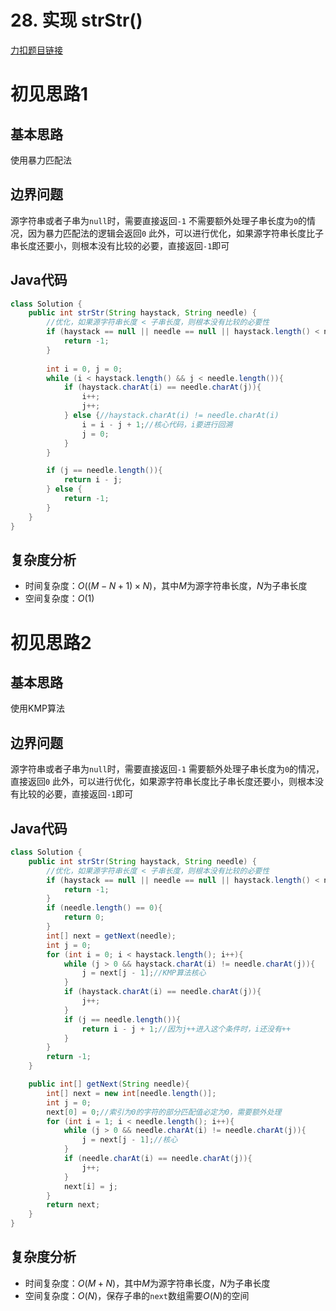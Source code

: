 # 28. 实现 strStr()

[力扣题目链接](https://leetcode-cn.com/problems/implement-strstr/)


# 初见思路1

## 基本思路

使用暴力匹配法

## 边界问题
源字符串或者子串为`null`时，需要直接返回`-1`
不需要额外处理子串长度为`0`的情况，因为暴力匹配法的逻辑会返回`0`
此外，可以进行优化，如果源字符串长度比子串长度还要小，则根本没有比较的必要，直接返回`-1`即可

## Java代码
```java
class Solution {
    public int strStr(String haystack, String needle) {
        //优化，如果源字符串长度 < 子串长度，则根本没有比较的必要性
        if (haystack == null || needle == null || haystack.length() < needle.length()){
            return -1;
        }
        
        int i = 0, j = 0;
        while (i < haystack.length() && j < needle.length()){
            if (haystack.charAt(i) == needle.charAt(j)){
                i++;
                j++;
            } else {//haystack.charAt(i) != needle.charAt(i)
                i = i - j + 1;//核心代码，i要进行回溯
                j = 0;
            }
        }

        if (j == needle.length()){
            return i - j;
        } else {
            return -1;
        }
    }
}
```

## 复杂度分析
- 时间复杂度：$O((M-N+1)\times N)$，其中$M$为源字符串长度，$N$为子串长度
- 空间复杂度：$O(1)$

# 初见思路2

## 基本思路

使用KMP算法

## 边界问题
源字符串或者子串为`null`时，需要直接返回`-1`
需要额外处理子串长度为`0`的情况，直接返回`0`
此外，可以进行优化，如果源字符串长度比子串长度还要小，则根本没有比较的必要，直接返回`-1`即可

## Java代码
```java
class Solution {
    public int strStr(String haystack, String needle) {
        //优化，如果源字符串长度 < 子串长度，则根本没有比较的必要性
        if (haystack == null || needle == null || haystack.length() < needle.length()){
            return -1;
        }
        if (needle.length() == 0){
            return 0;
        }
        int[] next = getNext(needle);
        int j = 0;
        for (int i = 0; i < haystack.length(); i++){
            while (j > 0 && haystack.charAt(i) != needle.charAt(j)){
                j = next[j - 1];//KMP算法核心
            }
            if (haystack.charAt(i) == needle.charAt(j)){
                j++;
            }
            if (j == needle.length()){
                return i - j + 1;//因为j++进入这个条件时，i还没有++
            }
        }
        return -1;
    }

    public int[] getNext(String needle){
        int[] next = new int[needle.length()];
        int j = 0;
        next[0] = 0;//索引为0的字符的部分匹配值必定为0，需要额外处理
        for (int i = 1; i < needle.length(); i++){
            while (j > 0 && needle.charAt(i) != needle.charAt(j)){
                j = next[j - 1];//核心
            }
            if (needle.charAt(i) == needle.charAt(j)){
                j++;
            }
            next[i] = j;
        }
        return next;
    }
}
```
## 复杂度分析
- 时间复杂度：$O(M+N)$，其中$M$为源字符串长度，$N$为子串长度
- 空间复杂度：$O(N)$，保存子串的`next`数组需要$O(N)$的空间
